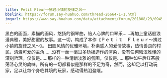 ```yaml
---
title: Petit Fleur～拂过小镇的旋律之风～
bbslink: https://forum.say-huahuo.com/thread-26664-1-1.html
imgurl: https://www.say-huahuo.com/data/attachment/forum/201808/23/094533ycrv7bzjid17jzvw.jpg
---
```


黑白的画面，素描的画风，悠扬的钢琴曲，怡人心脾的口琴乐……再加上童话般浪漫典雅，美好甜蜜的故事。这一切，构成了本作《Ｐｅｔｉｔ　Ｆｌｅｕｒ～拂过小镇的旋律之风～》。
    田园风情的优雅环境，朴素感人的爱情故事，热情善良的村民，清澈可爱的主角……没有一丝一毫过多矫揉造作的渲染，没有任何晦涩难懂的深刻哲理。仅仅是……那样的一种清新淡雅的氛围，仅仅是……那种如午后红茶般荡涤心灵的韵味。所有的一切都看似是那样的不足为奇，然而，这却足以打动玩家，足以让每个身临其境的玩家，感动得热泪盈眶。<!--more-->
